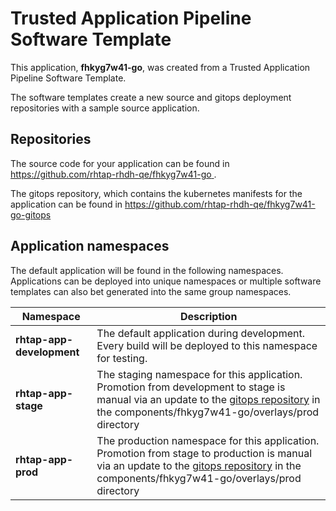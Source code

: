 # Trusted Application Pipeline Software Template

This application, **fhkyg7w41-go**, was created from a Trusted Application Pipeline Software Template.

The software templates create a new source and gitops deployment repositories with a sample source application. 

## Repositories

The source code for your application can be found in [https://github.com/rhtap-rhdh-qe/fhkyg7w41-go ](https://github.com/rhtap-rhdh-qe/fhkyg7w41-go ).
 
The gitops repository, which contains the kubernetes manifests for the application can be found in 
[https://github.com/rhtap-rhdh-qe/fhkyg7w41-go-gitops ](https://github.com/rhtap-rhdh-qe/fhkyg7w41-go-gitops ) 

## Application namespaces 

The default application will be found in the following namespaces. Applications can be deployed into unique namespaces or multiple software templates can also bet generated into the same group namespaces.  

|  Namespace   |  Description   |  
| -------- | -------- |   
| **rhtap-app-development** | The default application during development. Every build will be deployed to this namespace for testing. | 
| **rhtap-app-stage** | The staging namespace for this application. Promotion from development to stage is manual via an update to the [gitops repository](https://github.com/rhtap-rhdh-qe/fhkyg7w41-go-gitops ) in the components/fhkyg7w41-go/overlays/prod directory |  
| **rhtap-app-prod** | The production namespace for this application. Promotion from stage to production is manual via an update to the [gitops repository](https://github.com/rhtap-rhdh-qe/fhkyg7w41-go-gitops ) in the components/fhkyg7w41-go/overlays/prod directory | 